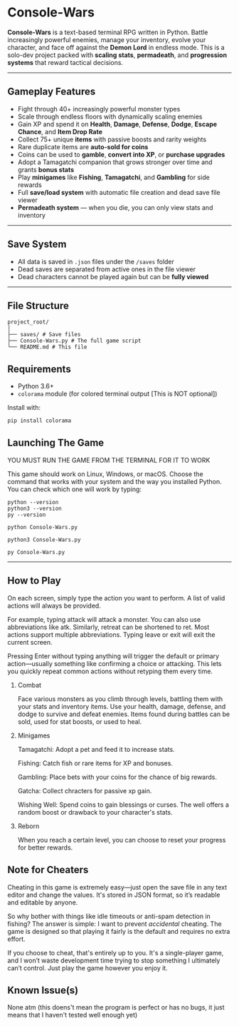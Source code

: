 # Console-Wars

**Console-Wars** is a text-based terminal RPG written in Python. Battle increasingly powerful enemies, manage your inventory, evolve your character, and face off against the **Demon Lord** in endless mode. This is a solo-dev project packed with **scaling stats**, **permadeath**, and **progression systems** that reward tactical decisions.

---

## Gameplay Features

- Fight through 40+ increasingly powerful monster types
- Scale through endless floors with dynamically scaling enemies
- Gain XP and spend it on **Health**, **Damage**, **Defense**, **Dodge**, **Escape Chance**, and **Item Drop Rate**
- Collect 75+ unique **items** with passive boosts and rarity weights
- Rare duplicate items are **auto-sold for coins**
- Coins can be used to **gamble**, **convert into XP**, or **purchase upgrades**
- Adopt a Tamagatchi companion that grows stronger over time and grants **bonus stats**
- Play **minigames** like **Fishing**, **Tamagatchi**, and **Gambling** for side rewards
- Full **save/load system** with automatic file creation and dead save file viewer
- **Permadeath system** — when you die, you can only view stats and inventory

---

## Save System

- All data is saved in `.json` files under the `/saves` folder
- Dead saves are separated from active ones in the file viewer
- Dead characters cannot be played again but can be **fully viewed**

---

## File Structure
```
project_root/
│
├── saves/ # Save files
├── Console-Wars.py # The full game script
└── README.md # This file
```
## Requirements

- Python 3.6+
- `colorama` module (for colored terminal output [This is NOT optional])

Install with:
```bash
pip install colorama
```

## Launching The Game

YOU MUST RUN THE GAME FROM THE TERMINAL FOR IT TO WORK

This game should work on Linux, Windows, or macOS. Choose the command that works with your system and the way you installed Python. You can check which one will work by typing:
```
python --version
python3 --version
py --version
```
```
python Console-Wars.py
```
```
python3 Console-Wars.py
```
```
py Console-Wars.py
```
---
## How to Play
On each screen, simply type the action you want to perform. A list of valid actions will always be provided.

For example, typing attack will attack a monster. You can also use abbreviations like atk. Similarly, retreat can be shortened to ret. Most actions support multiple abbreviations. Typing leave or exit will exit the current screen.

Pressing Enter without typing anything will trigger the default or primary action—usually something like confirming a choice or attacking. This lets you quickly repeat common actions without retyping them every time.

1. Combat
   
    Face various monsters as you climb through levels, battling them with your stats and inventory items.
    Use your health, damage, defense, and dodge to survive and defeat enemies.
    Items found during battles can be sold, used for stat boosts, or used to heal.

3. Minigames
   
    Tamagatchi: Adopt a pet and feed it to increase stats.
   
    Fishing: Catch fish or rare items for XP and bonuses.
   
    Gambling: Place bets with your coins for the chance of big rewards.
   
    Gatcha: Collect chracters for passive xp gain.
   
    Wishing Well: Spend coins to gain blessings or curses. The well offers a random boost or drawback to your character's stats.
   
7. Reborn
   
    When you reach a certain level, you can choose to reset your progress for better rewards.

## Note for Cheaters
Cheating in this game is extremely easy—just open the save file in any text editor and change the values. It's stored in JSON format, so it’s readable and editable by anyone.

So why bother with things like idle timeouts or anti-spam detection in fishing? The answer is simple: I want to prevent *accidental* cheating. The game is designed so that playing it fairly is the default and requires no extra effort.

If you choose to cheat, that's entirely up to you. It's a single-player game, and I won’t waste development time trying to stop something I ultimately can’t control. Just play the game however you enjoy it.

## Known Issue(s)
None atm (this doens't mean the program is perfect or has no bugs, it just means that I haven't tested well enough yet)
